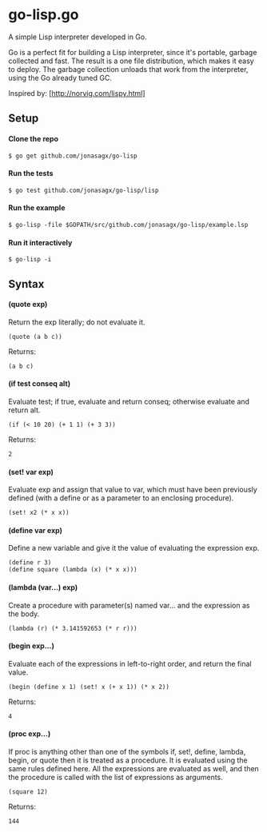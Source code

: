 go-lisp.go
==========

A simple Lisp interpreter developed in Go.

Go is a perfect fit for building a Lisp interpreter, since it's portable,
garbage collected and fast. The result is a one file distribution, which makes
it easy to deploy. The garbage collection unloads that work from the
interpreter, using the Go already tuned GC.

Inspired by: [http://norvig.com/lispy.html]

Setup
-----

#### Clone the repo

    $ go get github.com/jonasagx/go-lisp

#### Run the tests

    $ go test github.com/jonasagx/go-lisp/lisp

#### Run the example

    $ go-lisp -file $GOPATH/src/github.com/jonasagx/go-lisp/example.lsp

#### Run it interactively

    $ go-lisp -i

Syntax
------

#### (quote exp)

Return the exp literally; do not evaluate it.

    (quote (a b c))

Returns:

    (a b c)

#### (if test conseq alt)

Evaluate test; if true, evaluate and return conseq; otherwise evaluate and
return alt.

    (if (< 10 20) (+ 1 1) (+ 3 3))

Returns:

    2

#### (set! var exp)

Evaluate exp and assign that value to var, which must have been previously
defined (with a define or as a parameter to an enclosing procedure).

    (set! x2 (* x x))

#### (define var exp)

Define a new variable and give it the value of evaluating the expression exp.

    (define r 3)
    (define square (lambda (x) (* x x)))

#### (lambda (var...) exp)

Create a procedure with parameter(s) named var... and the expression as the
body.

    (lambda (r) (* 3.141592653 (* r r)))

#### (begin exp...)

Evaluate each of the expressions in left-to-right order, and return the final
value.

    (begin (define x 1) (set! x (+ x 1)) (* x 2))

Returns:

    4

#### (proc exp...)

If proc is anything other than one of the symbols if, set!, define, lambda,
begin, or quote then it is treated as a procedure. It is evaluated using the
same rules defined here. All the expressions are evaluated as well, and then
the procedure is called with the list of expressions as arguments.

    (square 12)

Returns:

    144
